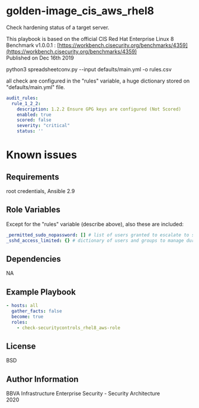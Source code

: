 golden-image_cis_aws_rhel8
=========

Check hardening status of a target server. 

This playbook is based on the official CIS Red Hat Enterprise Linux 8 Benchmark v1.0.0.1 : [https://workbench.cisecurity.org/benchmarks/4359](https://workbench.cisecurity.org/benchmarks/4359)  
Published on Dec 16th 2019

python3 spreadsheetconv.py --input defaults/main.yml -o rules.csv

all check are configured in the "rules" variable, a huge dictionary stored on "defaults/main.yml" file.

```yaml
audit_rules:
  rule_1_2_2:
    description: 1.2.2 Ensure GPG keys are configured (Not Scored)
    enabled: true
    scored: false
    severity: "critical"
    status: ''
```

# Known issues



Requirements
------------

root credentials, Ansible 2.9

Role Variables
--------------

Except for the "rules" variable (describe above), also these are included:

```yaml
_permitted_sudo_nopassword: [] # list of users granted to escalate to sudo without password
_sshd_access_limited: {} # dictionary of users and groups to manage during task 5.3.20
```


Dependencies
------------

NA

Example Playbook
----------------

```yaml
- hosts: all
  gather_facts: false
  become: true
  roles:
    - check-securitycontrols_rhel8_aws-role
```

License
-------

BSD

Author Information
------------------

BBVA Infrastructure Enterprise Security - Security Architecture  
2020  

